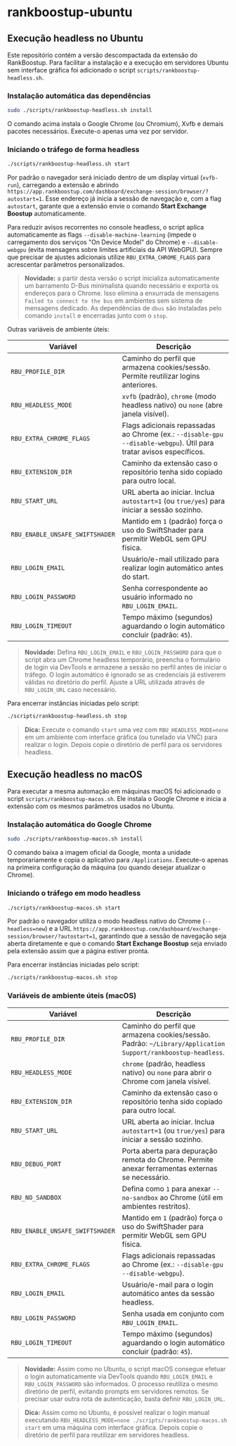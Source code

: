 # rankboostup-ubuntu

## Execução headless no Ubuntu

Este repositório contém a versão descompactada da extensão do RankBoostup. Para facilitar a instalação e a execução em servidores Ubuntu sem interface gráfica foi adicionado o script `scripts/rankboostup-headless.sh`.

### Instalação automática das dependências

```bash
sudo ./scripts/rankboostup-headless.sh install
```

O comando acima instala o Google Chrome (ou Chromium), Xvfb e demais pacotes necessários. Execute-o apenas uma vez por servidor.

### Iniciando o tráfego de forma headless

```bash
./scripts/rankboostup-headless.sh start
```

Por padrão o navegador será iniciado dentro de um display virtual (`xvfb-run`), carregando a extensão e abrindo `https://app.rankboostup.com/dashboard/exchange-session/browser/?autostart=1`. Esse endereço já inicia a sessão de navegação e, com a flag `autostart`, garante que a extensão envie o comando **Start Exchange Boostup** automaticamente.

Para reduzir avisos recorrentes no console headless, o script aplica automaticamente as flags `--disable-machine-learning` (impede o carregamento dos serviços "On Device Model" do Chrome) e `--disable-webgpu` (evita mensagens sobre limites artificiais da API WebGPU). Sempre que precisar de ajustes adicionais utilize `RBU_EXTRA_CHROME_FLAGS` para acrescentar parâmetros personalizados.

> **Novidade:** a partir desta versão o script inicializa automaticamente um barramento D-Bus minimalista quando necessário e exporta os endereços para o Chrome. Isso elimina a enxurrada de mensagens `Failed to connect to the bus` em ambientes sem sistema de mensagens dedicado. As dependências de `dbus` são instaladas pelo comando `install` e encerradas junto com o `stop`.

Outras variáveis de ambiente úteis:

| Variável              | Descrição                                                                                 |
|-----------------------|-------------------------------------------------------------------------------------------|
| `RBU_PROFILE_DIR`     | Caminho do perfil que armazena cookies/sessão. Permite reutilizar logins anteriores.      |
| `RBU_HEADLESS_MODE`   | `xvfb` (padrão), `chrome` (modo headless nativo) ou `none` (abre janela visível).        |
| `RBU_EXTRA_CHROME_FLAGS` | Flags adicionais repassadas ao Chrome (ex.: `--disable-gpu --disable-webgpu`). Útil para tratar avisos específicos. |
| `RBU_EXTENSION_DIR`   | Caminho da extensão caso o repositório tenha sido copiado para outro local.              |
| `RBU_START_URL`       | URL aberta ao iniciar. Inclua `autostart=1` (ou `true/yes`) para iniciar a sessão sozinho.|
| `RBU_ENABLE_UNSAFE_SWIFTSHADER` | Mantido em `1` (padrão) força o uso do SwiftShader para permitir WebGL sem GPU física. |
| `RBU_LOGIN_EMAIL`     | Usuário/e-mail utilizado para realizar login automático antes do start.                 |
| `RBU_LOGIN_PASSWORD`  | Senha correspondente ao usuário informado no `RBU_LOGIN_EMAIL`.                         |
| `RBU_LOGIN_TIMEOUT`   | Tempo máximo (segundos) aguardando o login automático concluir (padrão: `45`).           |

> **Novidade:** Defina `RBU_LOGIN_EMAIL` e `RBU_LOGIN_PASSWORD` para que o script abra um Chrome headless temporário, preencha o formulário de login via DevTools e armazene a sessão no perfil antes de iniciar o tráfego. O login automático é ignorado se as credenciais já estiverem válidas no diretório do perfil. Ajuste a URL utilizada através de `RBU_LOGIN_URL` caso necessário.

Para encerrar instâncias iniciadas pelo script:

```bash
./scripts/rankboostup-headless.sh stop
```

> **Dica:** Execute o comando `start` uma vez com `RBU_HEADLESS_MODE=none` em um ambiente com interface gráfica (ou tunelado via VNC) para realizar o login. Depois copie o diretório de perfil para os servidores headless.

## Execução headless no macOS

Para executar a mesma automação em máquinas macOS foi adicionado o script `scripts/rankboostup-macos.sh`. Ele instala o Google Chrome e inicia a extensão com os mesmos parâmetros usados no Ubuntu.

### Instalação automática do Google Chrome

```bash
sudo ./scripts/rankboostup-macos.sh install
```

O comando baixa a imagem oficial da Google, monta a unidade temporariamente e copia o aplicativo para `/Applications`. Execute-o apenas na primeira configuração da máquina (ou quando desejar atualizar o Chrome).

### Iniciando o tráfego em modo headless

```bash
./scripts/rankboostup-macos.sh start
```

Por padrão o navegador utiliza o modo headless nativo do Chrome (`--headless=new`) e a URL `https://app.rankboostup.com/dashboard/exchange-session/browser/?autostart=1`, garantindo que a sessão de navegação seja aberta diretamente e que o comando **Start Exchange Boostup** seja enviado pela extensão assim que a página estiver pronta.

Para encerrar instâncias iniciadas pelo script:

```bash
./scripts/rankboostup-macos.sh stop
```

### Variáveis de ambiente úteis (macOS)

| Variável              | Descrição                                                                                 |
|-----------------------|-------------------------------------------------------------------------------------------|
| `RBU_PROFILE_DIR`     | Caminho do perfil que armazena cookies/sessão. Padrão: `~/Library/Application Support/rankboostup-headless`. |
| `RBU_HEADLESS_MODE`   | `chrome` (padrão, headless nativo) ou `none` para abrir o Chrome com janela visível.       |
| `RBU_EXTENSION_DIR`   | Caminho da extensão caso o repositório tenha sido copiado para outro local.              |
| `RBU_START_URL`       | URL aberta ao iniciar. Inclua `autostart=1` (ou `true/yes`) para iniciar a sessão sozinho.|
| `RBU_DEBUG_PORT`      | Porta aberta para depuração remota do Chrome. Permite anexar ferramentas externas se necessário. |
| `RBU_NO_SANDBOX`      | Defina como `1` para anexar `--no-sandbox` ao Chrome (útil em ambientes restritos).       |
| `RBU_ENABLE_UNSAFE_SWIFTSHADER` | Mantido em `1` (padrão) força o uso do SwiftShader para permitir WebGL sem GPU física. |
| `RBU_EXTRA_CHROME_FLAGS` | Flags adicionais repassadas ao Chrome (ex.: `--disable-gpu --disable-webgpu`).          |
| `RBU_LOGIN_EMAIL`     | Usuário/e-mail para o login automático antes da sessão headless.                         |
| `RBU_LOGIN_PASSWORD`  | Senha usada em conjunto com `RBU_LOGIN_EMAIL`.                                           |
| `RBU_LOGIN_TIMEOUT`   | Tempo máximo (segundos) aguardando o login automático concluir (padrão: `45`).           |

> **Novidade:** Assim como no Ubuntu, o script macOS consegue efetuar o login automaticamente via DevTools quando `RBU_LOGIN_EMAIL` e `RBU_LOGIN_PASSWORD` são informados. O processo reutiliza o mesmo diretório de perfil, evitando prompts em servidores remotos. Se precisar usar outra rota de autenticação, basta definir `RBU_LOGIN_URL`.

> **Dica:** Assim como no Ubuntu, é possível realizar o login manual executando `RBU_HEADLESS_MODE=none ./scripts/rankboostup-macos.sh start` em uma máquina com interface gráfica. Depois copie o diretório de perfil para reutilizar em servidores headless.
 
